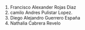 1. Francisco Alexander Rojas Diaz
2. camilo Andres Pulistar Lopez.
3. Diego Alejandro Guerrero España
4. Nathalia Cabrera Revelo






